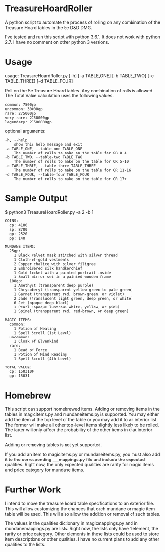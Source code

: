 # TreasureHoardRoller
A python script to automate the process of rolling on any combination 
of the Treasure Hoard tables in the 5e D&amp;D DMG.

I've tested and run this script with python 3.6.1.  It does not work 
with python 2.7.  I have no comment on other python 3 versions.

# Usage
usage: TreasureHoardRoller.py [-h] [-a TABLE_ONE] [-b TABLE_TWO] 
                                   [-c TABLE_THREE] [-d TABLE_FOUR]

Roll on the 5e Treasure Hoard tables. Any combination of rolls is 
allowed. The Total Value calculation uses the following values.

    common: 7500gp
    uncommon: 30000gp
    rare: 275000gp
    very rare: 2750000gp
    legendary: 27500000gp

optional arguments:

    -h, --help
        show this help message and exit
    -a TABLE_ONE, --table-one TABLE_ONE
        The number of rolls to make on the table for CR 0-4
    -b TABLE_TWO, --table-two TABLE_TWO
        The number of rolls to make on the table for CR 5-10
    -c TABLE_THREE, --table-three TABLE_THREE
        The number of rolls to make on the table for CR 11-16
    -d TABLE_FOUR, --table-four TABLE_FOUR
        The number of rolls to make on the table for CR 17+

# Sample Output

$ python3 TreasureHoardRoller.py -a 2 -b 1

    COINS:
      cp: 4100
      sp: 8700
      gp: 2520
      pp: 140

    MUNDANE ITEMS:
      25gp:
        1 Black velvet mask stitched with silver thread
        1 Cloth-of-gold vestments
        2 Copper chalice with silver filigree
        2 Embroidered silk handkerchief
        1 Gold locket with a painted portrait inside
        1 Small mirror set in a painted wooden frame
      100gp:
        1 Amethyst (transparent deep purple)
        1 Chrysoberyl (transparent yellow-green to pale green)
        1 Garnet (transparent red, brown-green, or violet)
        2 Jade (translucent light green, deep green, or white)
        6 Jet (opaque deep black)
        1 Pearl (opaque lustrous white, yellow, or pink)
        1 Spinel (transparent red, red-brown, or deep green)

    MAGIC ITEMS:
      common:
        1 Potion of Healing
        1 Spell Scroll (1st Level)
      uncommon:
        1 Cloak of Elvenkind
      rare:
        1 Bead of Force
        1 Potion of Mind Reading
        1 Spell Scroll (4th Level)

    TOTAL VALUE:
      cp: 1503100
      gp: 15031

# Homebrew

This script can support homebrewed items. Adding or removing items 
in the tables in magicitems.py and mundaneitems.py is supported. You 
may either add the item at the top level of the table or you may add 
it to an interior list.  The former will make all other top-level 
items slightly less likely to be rolled.  The latter will only affect 
the probability of the other items in that interior list.

Adding or removing tables is not yet supported.

If you add an item to magicitems.py or mundaneitems.py, you must also
add it to the corresponding ___mappings.py file and include the
expected qualities.  Right now, the only expected qualities are rarity
for magic items and price category for mundane items.

# Further Work

I intend to move the treasure hoard table specifications to an 
exterior file.  This will allow customizing the chances that each 
mundane or magic item table will be used.  This will also allow the 
addition or removal of such tables.

The values in the qualities dictionary in magicmappings.py and in 
mundanemappings.py are lists.  Right now, the lists only have
1 element, the rarity or price category.  Other elements in these
lists could be used to store item descriptions or other qualities.
I have no current plans to add any other qualities to the lists.
